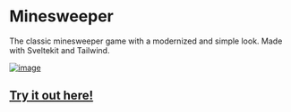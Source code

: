# Minesweeper
The classic minesweeper game with a modernized and simple look. Made with Sveltekit and Tailwind.

[![image](https://github.com/RatonAzul/Minesweeper-web/assets/80419475/70e5bf43-913e-4490-b1d4-0a5f31f98884)](https://2023-minesweeper.netlify.app)
## [Try it out here!](https://2023-minesweeper.netlify.app)
